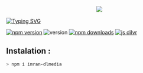<h3 align="center">
  
  <p align="center"><img src="https://img.shields.io/badge/WLCM%20TO -IMRAN MEDIA DOWNLOADER-green?colorA=%23ff0000&colorB=%23017e40&style=flat-square">  
  
</h3>

[![Typing SVG](https://readme-typing-svg.herokuapp.com?font=Neuton&size=25&color=30FF40&background=000000&center=true&vCenter=true&width=360&height=60&lines=Hello+World%2C+I'm+Mr-IMRAN+Here+🤙;𝙸𝚃'𝚜+𝙽𝙾𝚃+𝙰+𝙹𝚄𝚂𝚃+𝙽𝙰𝙼𝙴+𝙱𝚁𝙾+🥱;𝙸𝚃'𝚜+𝙰+𝙱𝚁𝙰𝙽𝙳+🔥;Respect+Mr.IMRAN+🥀;Thanks+My+All+Friend+🤙+🥰)](https://git.io/typing-svg)


<a href="https://www.npmjs.com/package/nayan-media-downloader"><img alt="npm version" src="https://img.shields.io/npm/v/imran-dlmedia.svg?style=flat-square"></a>
<img alt="version" src="https://img.shields.io/github/package-json/v/MR-IMRAN-60/imran-downloadmedia?label=github&style=flat-square">
<a href="https://www.npmjs.com/package/imran-dlmedia"><img src="https://img.shields.io/npm/dm/imran-dlmedia.svg?style=flat-square" alt="npm downloads"></a>
[![js dilvr](https://data.jsdelivr.com/v1/package/npm/imran-dlmedia/badge)](https://www.jsdelivr.com/package/npm/imran-dlmedia)

## Instalation :
```bash
> npm i imran-dlmedia
```
